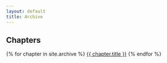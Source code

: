 ```yaml
---
layout: default
title: Archive
---
```


## Chapters

<ul style="padding: 0; list-style-type: none;"> 
    {% for chapter in site.archive %}
        <a href="{{ site.baseurl }}{{ chapter.url }}" class="custom-btn">{{ chapter.title }}</a>
    {% endfor %}
</ul>
